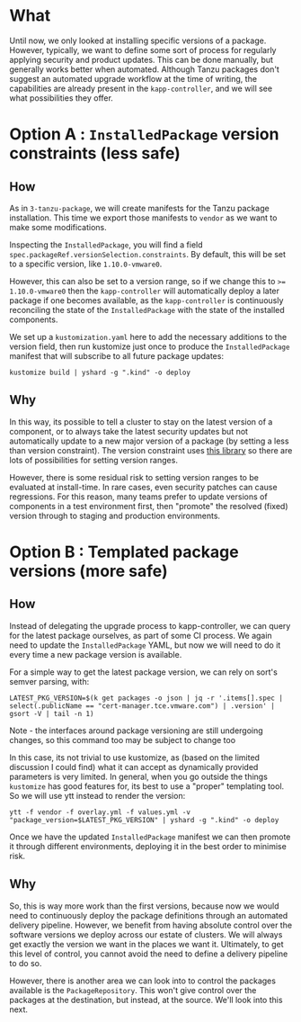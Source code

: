 
# What

Until now, we only looked at installing specific versions of a package. However, typically, we want to define some sort of process for regularly applying security and product updates. This can be done manually, but generally works better when automated. Although Tanzu packages don't suggest an automated upgrade workflow at the time of writing, the capabilities are already present in the `kapp-controller`, and we will see what possibilities they offer. 

# Option A : `InstalledPackage` version constraints (less safe) 

## How

As in `3-tanzu-package`, we will create manifests for the Tanzu package installation. This time we export those manifests to `vendor` as we want to make some modifications. 

Inspecting the `InstalledPackage`, you will find a field `spec.packageRef.versionSelection.constraints`. By default, this will be set to a specific version, like `1.10.0-vmware0`.

However, this can also be set to a version range, so if we change this to `>= 1.10.0-vmware0` then the `kapp-controller` will automatically deploy a later package if one becomes available, as the `kapp-controller` is continuously reconciling the state of the `InstalledPackage` with the state of the installed components.

We set up a `kustomization.yaml` here to add the necessary additions to the version field, then run kustomize just once to produce the `InstalledPackage` manifest that will subscribe to all future package updates:

`kustomize build | yshard -g ".kind" -o deploy`

## Why

In this way, its possible to tell a cluster to stay on the latest version of a component, or to always take the latest security updates but not automatically update to a new major version of a package (by setting a less than version constraint). The version constraint uses [this library](https://github.com/blang/semver) so there are lots of possibilities for setting version ranges.

However, there is some residual risk to setting version ranges to be evaluated at install-time. In rare cases, even security patches can cause regressions. For this reason, many teams prefer to update versions of components in a test environment first, then "promote" the resolved (fixed) version through to staging and production environments. 

# Option B : Templated package versions (more safe)

## How

Instead of delegating the upgrade process to kapp-controller, we can query for the latest package ourselves, as part of some CI process. We again need to update the `InstalledPackage` YAML, but now we will need to do it every time a new package version is available.

For a simple way to get the latest package version, we can rely on sort's semver parsing, with:

`LATEST_PKG_VERSION=$(k get packages -o json | jq -r '.items[].spec | select(.publicName == "cert-manager.tce.vmware.com") | .version' | gsort -V | tail -n 1)`

Note - the interfaces around package versioning are still undergoing changes, so this command too may be subject to change too

In this case, its not trivial to use kustomize, as (based on the limited discussion I could find) what it can accept as dynamically provided parameters is very limited. In general, when you go outside the things `kustomize` has good features for, its best to use a "proper" templating tool. So we will use ytt instead to render the version:

`ytt -f vendor -f overlay.yml -f values.yml -v "package_version=$LATEST_PKG_VERSION" | yshard -g ".kind" -o deploy`

Once we have the updated `InstalledPackage` manifest we can then promote it through different environments, deploying it in the best order to minimise risk. 

## Why

So, this is way more work than the first versions, because now we would need to continuously deploy the package definitions through an automated delivery pipeline. However, we benefit from having absolute control over the software versions we deploy across our estate of clusters. We will always get exactly the version we want in the places we want it. Ultimately, to get this level of control, you cannot avoid the need to define a delivery pipeline to do so. 

However, there is another area we can look into to control the packages available is the `PackageRepository`. This won't give control over the packages at the destination, but instead, at the source. We'll look into this next.
